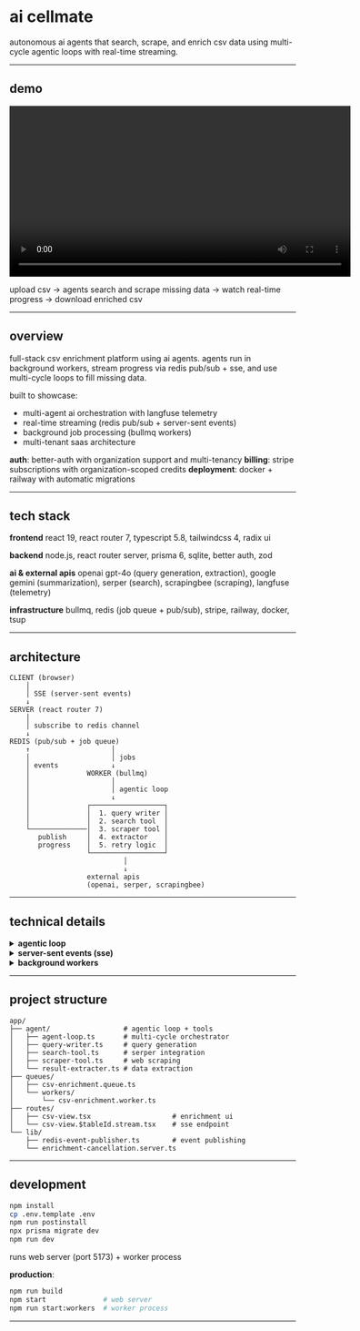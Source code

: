 # ai cellmate

autonomous ai agents that search, scrape, and enrich csv data using multi-cycle agentic loops with real-time streaming.

---

## demo

<video src="https://github.com/user-attachments/assets/7a4876ac-14c0-4c93-9d4a-2cdaa46480a5" controls width="600"></video>

upload csv → agents search and scrape missing data → watch real-time progress → download enriched csv

---

## overview

full-stack csv enrichment platform using ai agents. agents run in background workers, stream progress via redis pub/sub + sse, and use multi-cycle loops to fill missing data.

built to showcase:

- multi-agent ai orchestration with langfuse telemetry
- real-time streaming (redis pub/sub + server-sent events)
- background job processing (bullmq workers)
- multi-tenant saas architecture

**auth**: better-auth with organization support and multi-tenancy
**billing**: stripe subscriptions with organization-scoped credits
**deployment**: docker + railway with automatic migrations

---

## tech stack

**frontend**
react 19, react router 7, typescript 5.8, tailwindcss 4, radix ui

**backend**
node.js, react router server, prisma 6, sqlite, better auth, zod

**ai & external apis**
openai gpt-4o (query generation, extraction), google gemini (summarization), serper (search), scrapingbee (scraping), langfuse (telemetry)

**infrastructure**
bullmq, redis (job queue + pub/sub), stripe, railway, docker, tsup

---

## architecture

```
CLIENT (browser)
    │
    │ SSE (server-sent events)
    ↓
SERVER (react router 7)
    │
    │ subscribe to redis channel
    ↓
REDIS (pub/sub + job queue)
    ↑                    │
    │                    │ jobs
    │ events             ↓
    │              WORKER (bullmq)
    │                    │
    │                    │ agentic loop
    │                    ↓
    │              ┌──────────────────┐
    │              │  1. query writer │
    │              │  2. search tool  │
    └──────────────│  3. scraper tool │
       publish     │  4. extractor    │
       progress    │  5. retry logic  │
                   └──────────────────┘
                            │
                            ↓
                   external apis
                   (openai, serper, scrapingbee)
```

---

## technical details

<details>
<summary><strong>agentic loop</strong></summary>

**file**: `app/agent/agent-loop.ts`

runs up to 2 enrichment cycles per csv row.

**stages**:

1. **query writer** - generates search queries for missing columns using gpt-4o
   - uses failed query history to avoid repeating mistakes
   - structured output with zod schemas

2. **search tool** - parallel web searches via serper api
   - returns urls, snippets, titles

3. **scraper tool** - scrapes urls with deduplication
   - custom lightweight scraper first
   - scrapingbee fallback for js-heavy sites
   - converts html → markdown
   - configurable concurrency

4. **result extractor** - extracts structured data using gpt-4o
   - gemini summarizes content
   - zod validation

5. **retry logic** - tracks failed columns
   - retries in next cycle
   - saves final state

**telemetry**: langfuse tracks all llm calls, token usage, latency

**events**: publishes to redis at each stage (`stage-start`, `stage-complete`, `cell-update`)

</details>

<details>
<summary><strong>server-sent events (sse)</strong></summary>

**real-time progress streaming**

**publisher** (`app/lib/redis-event-publisher.ts`):

- singleton redis client
- publishes events to `enrichment:{tableId}` channel
- 11 event types: `row-start`, `stage-start`, `cell-update`, `row-complete`, etc.
- graceful degradation if redis fails

**subscriber** (`app/routes/csv-view.$tableId.stream.tsx`):

- creates redis subscriber per browser client
- subscribes to table-specific channel
- streams events via sse endpoint
- auto cleanup on disconnect

**client** (`app/routes/csv-view.tsx`):

- eventsource connection
- updates ui in real-time based on events
- multiple clients can watch same enrichment

</details>

<details>
<summary><strong>background workers</strong></summary>

**file**: `app/queues/workers/csv-enrichment.worker.ts`

**queue** (bullmq + redis):

- persistent job storage
- each enrichment run = one job
- retry logic and error handling

**worker process**:

- separate node process (`worker.ts`)
- production: compiled with tsup
- development: runs with tsx
- sequential processing (concurrency: 1)

**workflow**:

1. fetch csv data from database
2. for each row:
   - publish `row-start` event
   - run agentic loop (up to 2 cycles)
   - save enriched data
   - publish `cell-update` events
   - publish `row-complete`
3. update run status
4. publish `complete` event

**cancellation** (`app/lib/enrichment-cancellation.server.ts`):

- sets redis flag `cancel:{runId}`
- agent loop checks flag before each operation
- graceful shutdown

</details>

---

## project structure

```
app/
├── agent/                  # agentic loop + tools
│   ├── agent-loop.ts       # multi-cycle orchestrator
│   ├── query-writer.ts     # query generation
│   ├── search-tool.ts      # serper integration
│   ├── scraper-tool.ts     # web scraping
│   └── result-extracter.ts # data extraction
├── queues/
│   ├── csv-enrichment.queue.ts
│   └── workers/
│       └── csv-enrichment.worker.ts
├── routes/
│   ├── csv-view.tsx                    # enrichment ui
│   └── csv-view.$tableId.stream.tsx    # sse endpoint
└── lib/
    ├── redis-event-publisher.ts        # event publishing
    └── enrichment-cancellation.server.ts
```

---

## development

```bash
npm install
cp .env.template .env
npm run postinstall
npx prisma migrate dev
npm run dev
```

runs web server (port 5173) + worker process

**production**:

```bash
npm run build
npm start              # web server
npm run start:workers  # worker process
```

---
